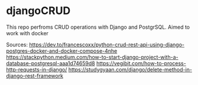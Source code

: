 # djangoCRUD
This repo perfroms CRUD operations with Django and PostgrSQL. Aimed to work with docker


Sources:
https://dev.to/francescoxx/python-crud-rest-api-using-django-postgres-docker-and-docker-compose-4nhe
https://stackpython.medium.com/how-to-start-django-project-with-a-database-postgresql-aaa1d74659d8
https://vegibit.com/how-to-process-http-requests-in-django/
https://studygyaan.com/django/delete-method-in-django-rest-framework